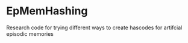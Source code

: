 EpMemHashing
============

Research code for trying different ways to create hascodes for artifcial episodic memories
